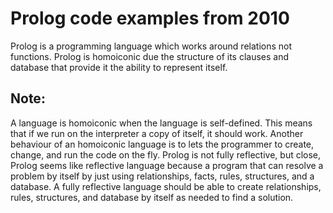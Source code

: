 # Prolog code examples from 2010

Prolog is a programming language which works around relations not functions.
Prolog is homoiconic due the structure of its clauses and database that provide it the ability to represent itself.

## Note: 

A language is homoiconic when the language is self-defined. This means that if we run on the interpreter a copy of itself, it should work. Another behaviour of an homoiconic language is to lets the programmer to create, change, and run the code on the fly.
Prolog is not fully reflective, but close, Prolog seems like reflective language because  a program that can resolve a problem by itself by just using relationships, facts, rules, structures, and a database. A fully reflective language should be able to create relationships, rules, structures, and database by itself as needed to find a solution.

